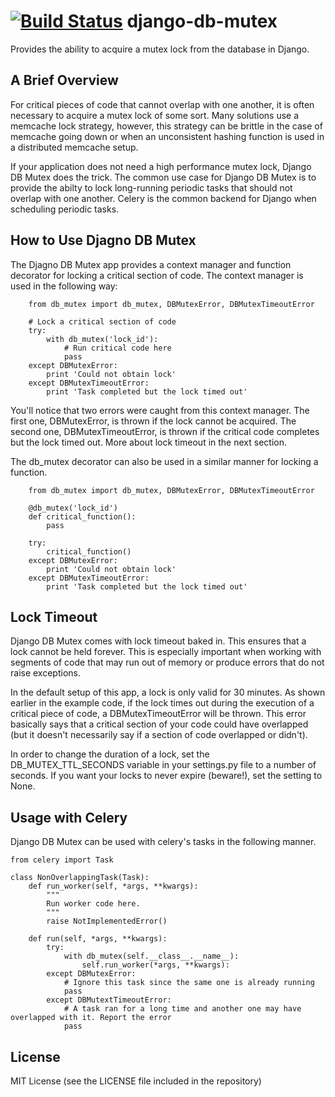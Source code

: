 [![Build Status](https://travis-ci.org/ambitioninc/django-db-mutex.png)](https://travis-ci.org/ambitioninc/django-db-mutex)
django-db-mutex
=====================

Provides the ability to acquire a mutex lock from the database in Django.

## A Brief Overview
For critical pieces of code that cannot overlap with one another, it is often necessary to acquire a mutex lock of some sort. Many solutions use a memcache lock strategy, however, this strategy can be brittle in the case of memcache going down or when an unconsistent hashing function is used in a distributed memcache setup.

If your application does not need a high performance mutex lock, Django DB Mutex does the trick. The common use case for Django DB Mutex is to provide the abilty to lock long-running periodic tasks that should not overlap with one another. Celery is the common backend for Django when scheduling periodic tasks.

## How to Use Djagno DB Mutex
The Djagno DB Mutex app provides a context manager and function decorator for locking a critical section of code. The context manager is used in the following way:

        from db_mutex import db_mutex, DBMutexError, DBMutexTimeoutError

        # Lock a critical section of code
        try:
            with db_mutex('lock_id'):
                # Run critical code here
                pass
        except DBMutexError:
            print 'Could not obtain lock'
        except DBMutexTimeoutError:
            print 'Task completed but the lock timed out'

You'll notice that two errors were caught from this context manager. The first one, DBMutexError, is thrown if the lock cannot be acquired. The second one, DBMutexTimeoutError, is thrown if the critical code completes but the lock timed out. More about lock timeout in the next section.

The db_mutex decorator can also be used in a similar manner for locking a function.

        from db_mutex import db_mutex, DBMutexError, DBMutexTimeoutError

        @db_mutex('lock_id')
        def critical_function():
            pass

        try:
            critical_function()
        except DBMutexError:
            print 'Could not obtain lock'
        except DBMutexTimeoutError:
            print 'Task completed but the lock timed out'

## Lock Timeout
Django DB Mutex comes with lock timeout baked in. This ensures that a lock cannot be held forever. This is especially important when working with segments of code that may run out of memory or produce errors that do not raise exceptions.

In the default setup of this app, a lock is only valid for 30 minutes. As shown earlier in the example code, if the lock times out during the execution of a critical piece of code, a DBMutexTimeoutError will be thrown. This error basically says that a critical section of your code could have overlapped (but it doesn't necessarily say if a section of code overlapped or didn't).

In order to change the duration of a lock, set the DB_MUTEX_TTL_SECONDS variable in your settings.py file to a number of seconds. If you want your locks to never expire (beware!), set the setting to None.

## Usage with Celery
Django DB Mutex can be used with celery's tasks in the following manner.

    from celery import Task

    class NonOverlappingTask(Task):
        def run_worker(self, *args, **kwargs):
            """
            Run worker code here.
            """
            raise NotImplementedError()

        def run(self, *args, **kwargs):
            try:
                with db_mutex(self.__class__.__name__):
                    self.run_worker(*args, **kwargs):
            except DBMutexError:
                # Ignore this task since the same one is already running
                pass
            except DBMutextTimeoutError:
                # A task ran for a long time and another one may have overlapped with it. Report the error
                pass

## License
MIT License (see the LICENSE file included in the repository)
